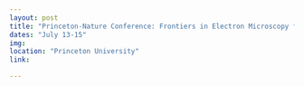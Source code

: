 ```yaml
---
layout: post
title: "Princeton-Nature Conference: Frontiers in Electron Microscopy for the Physical and Life Sciences"
dates: "July 13-15"
img:
location: "Princeton University"
link:

---
```

